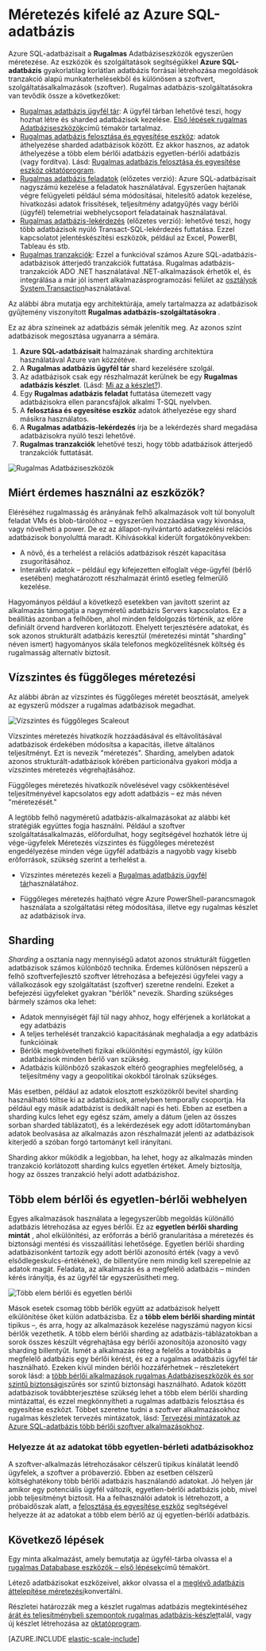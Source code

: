 <properties
    pageTitle="Az Azure SQL-adatbázis méretezési out |} Microsoft Azure"
    description="A Service (szoftver) fejlesztők szoftver egyszerűen készíthet rugalmas, méretezhető adatbázisok a felhőben, ezek az eszközök használatával"
    services="sql-database"
    documentationCenter=""
    manager="jhubbard"
    authors="ddove"
    editor=""/>

<tags
    ms.service="sql-database"
    ms.workload="sql-database"
    ms.tgt_pltfrm="na"
    ms.devlang="na"
    ms.topic="article"
    ms.date="09/06/2016"
    ms.author="ddove"/>

# <a name="scaling-out-with-azure-sql-database"></a>Méretezés kifelé az Azure SQL-adatbázis

Azure SQL-adatbázisait a **Rugalmas** Adatbáziseszközök egyszerűen méretezése. Az eszközök és szolgáltatások segítségükkel **Azure SQL-adatbázis** gyakorlatilag korlátlan adatbázis forrásai létrehozása megoldások tranzakció alapú munkaterhelésekből és különösen a szoftvert, szolgáltatásalkalmazások (szoftver). Rugalmas adatbázis-szolgáltatásokra van tevődik össze a következőket:

* [Rugalmas adatbázis ügyfél tár](sql-database-elastic-database-client-library.md): A ügyfél tárban lehetővé teszi, hogy hozhat létre és sharded adatbázisok kezelése.  [Első lépések rugalmas Adatbáziseszközök](sql-database-elastic-scale-get-started.md)című témakör tartalmaz.
* [Rugalmas adatbázis felosztása és egyesítése eszköz](sql-database-elastic-scale-overview-split-and-merge.md): adatok áthelyezése sharded adatbázisok között. Ez akkor hasznos, az adatok áthelyezése a több elem bérlői adatbázis egyetlen-bérlői adatbázis (vagy fordítva). Lásd: [Rugalmas adatbázis felosztása és egyesítése eszköz oktatóprogram](sql-database-elastic-scale-configure-deploy-split-and-merge.md).
* [Rugalmas adatbázis feladatok](sql-database-elastic-jobs-overview.md) (előzetes verzió): Azure SQL-adatbázisait nagyszámú kezelése a feladatok használatával. Egyszerűen hajtanak végre felügyeleti például séma módosításai, hitelesítő adatok kezelése, hivatkozási adatok frissítések, teljesítmény adatgyűjtés vagy bérlői (ügyfél) telemetriai webhelycsoport feladatainak használatával.
* [Rugalmas adatbázis-lekérdezés](sql-database-elastic-query-overview.md) (előzetes verzió): lehetővé teszi, hogy több adatbázisok nyúló Transact-SQL-lekérdezés futtatása. Ezzel kapcsolatot jelentéskészítési eszközök, például az Excel, PowerBI, Tableau és stb.
* [Rugalmas tranzakciók](sql-database-elastic-transactions-overview.md): Ezzel a funkcióval számos Azure SQL-adatbázis-adatbázisok átterjedő tranzakciók futtatása. Rugalmas adatbázis-tranzakciók ADO .NET használatával .NET-alkalmazások érhetők el, és integrálása a már jól ismert alkalmazásprogramozási felület az [osztályok System.Transaction](https://msdn.microsoft.com/library/system.transactions.aspx)használatával.

Az alábbi ábra mutatja egy architektúrája, amely tartalmazza az adatbázisok gyűjtemény viszonyított **Rugalmas adatbázis-szolgáltatásokra** .

Ez az ábra színeinek az adatbázis sémák jelenítik meg. Az azonos színt adatbázisok megosztása ugyanarra a sémára.

1. **Azure SQL-adatbázisait** halmazának sharding architektúra használatával Azure van közzétéve.
2. A **Rugalmas adatbázis ügyfél tár** shard kezelésére szolgál.
3. Az adatbázisok csak egy részhalmazát kerülnek be egy **Rugalmas adatbázis készlet**. (Lásd: [Mi az a készlet?](sql-database-elastic-pool.md)).
4. Egy **Rugalmas adatbázis feladat** futtatása ütemezett vagy adatbázisokra ellen parancsfájlok alkalmi T-SQL nyelvben.
5. A **felosztása és egyesítése eszköz** adatok áthelyezése egy shard másikra használatos.
6. A **Rugalmas adatbázis-lekérdezés** írja be a lekérdezés shard megadása adatbázisokra nyúló teszi lehetővé.
7. **Rugalmas tranzakciók** lehetővé teszi, hogy több adatbázisok átterjedő tranzakciók futtatását. 


![Rugalmas Adatbáziseszközök][1]


## <a name="why-use-the-tools"></a>Miért érdemes használni az eszközök?

Eléréséhez rugalmasság és arányának felhő alkalmazások volt túl bonyolult feladat VMs és blob-tárolóhoz – egyszerűen hozzáadása vagy kivonása, vagy növelheti a power. De ez az állapot-nyilvántartó adatkezelési relációs adatbázisok bonyolulttá maradt. Kihívásokkal kiderült forgatókönyvekben:

* A növő, és a terhelést a relációs adatbázisok részét kapacitása zsugorításához.
* Interaktív adatok – például egy kifejezetten elfoglalt vége-ügyfél (bérlő esetében) meghatározott részhalmazát érintő esetleg felmerülő kezelése.

Hagyományos például a következő esetekben van javított szerint az alkalmazás támogatja a nagyméretű adatbázis Servers kapcsolatos. Ez a beállítás azonban a felhőben, ahol minden feldolgozás történik, az előre definiált örvend hardveren korlátozott. Ehelyett terjesztésére adatokat, és sok azonos strukturált adatbázis keresztül (méretezési mintát "sharding" néven ismert) hagyományos skála telefonos megközelítésnek költség és rugalmasság alternatív biztosít.

## <a name="horizontal-and-vertical-scaling"></a>Vízszintes és függőleges méretezési

Az alábbi ábrán az vízszintes és függőleges méretét beosztását, amelyek az egyszerű módszer a rugalmas adatbázisok megadhat.

![Vízszintes és függőleges Scaleout][2]

Vízszintes méretezés hivatkozik hozzáadásával és eltávolításával adatbázisok érdekében módosítsa a kapacitás, illetve általános teljesítményt. Ezt is nevezik "méretezés". Sharding, amelyben adatok azonos strukturált-adatbázisok körében particionálva gyakori módja a vízszintes méretezés végrehajtásához.  

Függőleges méretezés hivatkozik növelésével vagy csökkentésével teljesítményével kapcsolatos egy adott adatbázis – ez más néven "méretezését."

A legtöbb felhő nagyméretű adatbázis-alkalmazásokat az alábbi két stratégiák együttes fogja használni. Például a szoftver szolgáltatásalkalmazás, előfordulhat, hogy segítségével hozhatók létre új vége-ügyfelek Méretezés vízszintes és függőleges méretezést engedélyezése minden vége ügyfél adatbázis a nagyobb vagy kisebb erőforrások, szükség szerint a terhelést a.

* Vízszintes méretezés kezeli a [Rugalmas adatbázis ügyfél tár](sql-database-elastic-database-client-library.md)használatához.

* Függőleges méretezés hajtható végre Azure PowerShell-parancsmagok használata a szolgáltatási réteg módosítása, illetve egy rugalmas készlet az adatbázisok írva.

## <a name="sharding"></a>Sharding

*Sharding* a osztania nagy mennyiségű adatot azonos strukturált független adatbázisok számos különböző technika. Érdemes különösen népszerű a felhő szoftverfejlesztő szoftver létrehozása a befejezési ügyfelei vagy a vállalkozások egy szolgáltatást (szoftver) szeretne rendelni. Ezeket a befejezési ügyfeleket gyakran "bérlők" nevezik. Sharding szükséges bármely számos oka lehet:  

* Adatok mennyiségét fájl túl nagy ahhoz, hogy elférjenek a korlátokat a egy adatbázis
* A teljes terhelését tranzakció kapacitásának meghaladja a egy adatbázis funkcióinak
* Bérlők megkövetelheti fizikai elkülönítési egymástól, így külön adatbázisok minden bérlő van szükség.
* Adatbázis különböző szakaszok eltérő geographies megfelelőség, a teljesítmény vagy a geopolitikai okokból tárolnak szükséges.

Más esetben, például az adatok elosztott eszközökről bevitel sharding használható töltse ki az adatbázisok, amelyben temporally csoportja. Ha például egy másik adatbázist is dedikált napi és heti. Ebben az esetben a sharding kulcs lehet egy egész szám, amely a dátum (jelen az összes sorban sharded táblázatot), és a lekérdezések egy adott időtartományban adatok beolvasása az alkalmazás azon részhalmazát jelenti az adatbázisok kiterjedő a szóban forgó tartományt kell irányítani.

Sharding akkor működik a legjobban, ha lehet, hogy az alkalmazás minden tranzakció korlátozott sharding kulcs egyetlen értéket. Amely biztosítja, hogy az összes tranzakció helyi adott adatbázishoz.

## <a name="multi-tenant-and-single-tenant"></a>Több elem bérlői és egyetlen-bérlői webhelyen

Egyes alkalmazások használata a legegyszerűbb megoldás különálló adatbázis létrehozása az egyes bérlői. Ez az **egyetlen bérlői sharding mintát** , ahol elkülönítési, az erőforrás a bérlő granularitása a méretezés és biztonsági mentési és visszaállítási lehetősége. Egyetlen bérlői sharding adatbázisonként tartozik egy adott bérlői azonosító érték (vagy a vevő elsődlegeskulcs-értékének), de billentyűre nem mindig kell szerepelnie az adatok magát. Feladata, az alkalmazás és a megfelelő adatbázis – minden kérés irányítja, és az ügyfél tár egyszerűsítheti meg.

![Több elem bérlői és egyetlen bérlői][4]

Mások esetek csomag több bérlők együtt az adatbázisok helyett elkülönítése őket külön adatbázisba. Ez a **több elem bérlői sharding mintát** tipikus –, és arra, hogy az alkalmazások kezelése nagyszámú nagyon kicsi bérlők vezethetik. A több elem bérlői sharding az adatbázis-táblázatokban a sorok összes készült végrehajtása egy bérlői azonosítója azonosító vagy sharding billentyűt. Ismét a alkalmazás réteg a felelős a továbbítás a megfelelő adatbázis egy bérlői kérést, és ez a rugalmas adatbázis ügyfél tár használható. Ezeken kívül minden bérlői hozzáférhetnek – részletekért sorok lásd: a [több bérlői alkalmazások rugalmas Adatbáziseszközök és sor szintű biztonsági](sql-database-elastic-tools-multi-tenant-row-level-security.md)szűrés sor szintű biztonsági használható. Adatok között adatbázisok továbbterjesztése szükség lehet a több elem bérlői sharding mintázattal, és ezzel megkönnyítheti a rugalmas adatbázis felosztása és egyesítése eszközt. Többet szeretne tudni a szoftver alkalmazásokhoz rugalmas készletek tervezés mintázatok, lásd: [Tervezési mintázatok az Azure SQL-adatbázis több bérlői szoftver alkalmazásokhoz](sql-database-design-patterns-multi-tenancy-saas-applications.md).

### <a name="move-data-from-multiple-to-single-tenancy-databases"></a>Helyezze át az adatokat több egyetlen-bérleti adatbázisokhoz

A szoftver-alkalmazás létrehozásakor célszerű tipikus kínálatát leendő ügyfelek, a szoftver a próbaverzió. Ebben az esetben célszerű költséghatékony több bérlői adatbázis használandó adatokat. Jó helyen jár amikor egy potenciális ügyfél változik, egyetlen-bérlői adatbázis jobb, mivel jobb teljesítményt biztosít. Ha a felhasználói adatok is létrehozott, a próbaidőszak alatt, a [felosztása és egyesítése eszköz](sql-database-elastic-scale-overview-split-and-merge.md) segítségével helyezze át az adatokat a több elem bérlő az új egyetlen-bérlői adatbázis.

## <a name="next-steps"></a>Következő lépések

Egy minta alkalmazást, amely bemutatja az ügyfél-tárba olvassa el a [rugalmas Datababase eszközök – első lépések](sql-database-elastic-scale-get-started.md)című témakört.

Létező adatbázisokat eszközeivel, akkor olvassa el a [meglévő adatbázis áttelepítése méretezési](sql-database-elastic-convert-to-use-elastic-tools.md)konvertálni.

Részletei határozzák meg a készlet rugalmas adatbázis megtekintéséhez [árát és teljesítménybeli szempontok rugalmas adatbázis-készlet](sql-database-elastic-pool-guidance.md)talál, vagy új készlet létrehozása az [oktatóprogram](sql-database-elastic-pool-create-portal.md).  

[AZURE.INCLUDE [elastic-scale-include](../../includes/elastic-scale-include.md)]

<!--Anchors-->
<!--Image references-->
[1]:./media/sql-database-elastic-scale-introduction/tools.png
[2]:./media/sql-database-elastic-scale-introduction/h_versus_vert.png
[3]:./media/sql-database-elastic-scale-introduction/overview.png
[4]:./media/sql-database-elastic-scale-introduction/single_v_multi_tenant.png


